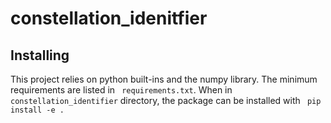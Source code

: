 # constellation_idenitfier
## Installing
This project relies on python built-ins and the numpy library. The minimum requirements are listed in ``` requirements.txt```. When in ```constellation_identifier``` directory, the package can be installed with ``` pip install -e .```
